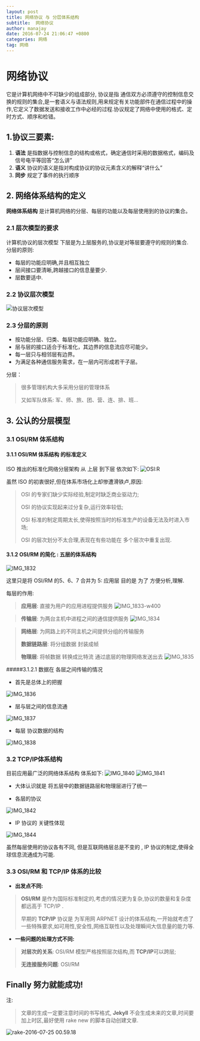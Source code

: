 ```yaml
---
layout: post
title: 网络协议 与 分层体系结构
subtitle:  网络协议
author: manajay
date: 2016-07-24 21:06:47 +0800
categories: 网络
tag: 网络
---
```



# 网络协议

它是计算机网络中不可缺少的组成部分,
协议是指 通信双方必须遵守的控制信息交换的规则的集合,是一套语义与语法规则,用来规定有关功能部件在通信过程中的操作,它定义了数据发送和接收工作中必经的过程.协议规定了网络中使用的格式、定时方式、顺序和检错。

## 1.协议三要素: 

1.  **语法**
是指数据与控制信息的结构或格式，确定通信时采用的数据格式，编码及信号电平等回答“怎么讲”
2.  **语义**   协议的语义是指对构成协议的协议元素含义的解释“讲什么”
3.  __同步__   规定了事件的执行顺序

## 2. 网络体系结构的定义

__网络体系结构__ 是计算机网络的分层、每层的功能以及每层使用到的协议的集合。

### 2.1 层次模型的要求

计算机协议的层次模型
下层是为上层服务的,协议是对等层要遵守的规则的集合.
分层的原则: 

*  每层的功能应明确,并且相互独立
*  层间接口要清晰,跨越接口的信息量要少.
*  层数要适中.

### 2.2 协议层次模型

![协议层次模型](/source/%E5%8D%8F%E8%AE%AE%E5%B1%82%E6%AC%A1%E6%A8%A1%E5%9E%8B.png)

### 2.3 分层的原则 

* 按功能分层、归类、每层功能应明确、独立。
* 层与层的接口适合于标准化，其边界的信息流应尽可能少。
* 每一层只与相邻层有边界。
* 为满足各种通信服务需求，在一层内可形成若干子层。

分层：

> 很多管理机构大多采用分层的管理体系
>     
> 又如军队体系: 军、师、旅、团、营、连、排、班...


## 3. 公认的分层模型

### 3.1 OSI/RM 体系结构

#### 3.1.1  OSI/RM 体系结构 的标准定义

ISO 推出的标准化网络分层架构 从 上层 到下层 依次如下:
![OSI:R](/source/OSI:RM.png)


虽然 ISO 的初衷很好,但在体系市场化上却惨遭滑铁卢,原因:

>OSI 的专家们缺少实际经验,制定时缺乏商业驱动力;
>
>OSI 的协议实现起来过分复杂,运行效率较低;
>
>OSI 标准的制定周期太长,使得按照当时的标准生产的设备无法及时进入市场;
>
>OSI 的层次划分不太合理,表现在有些功能在 多个层次中重复出现.


####  3.1.2  OSI/RM 的简化 : 五层的体系结构


![IMG_1832](/source/IMG_1832.png)

这里只是将 OSI/RM 的5、6、7 合并为 5: 应用层
目的是 为了 方便分析,理解.

每层的作用: 

>**应用层**: 直接为用户的应用进程提供服务
![IMG_1833-w400](/source/IMG_1833.png)


>**传输层**: 为两台主机中进程之间的通信提供服务
![IMG_1834](/source/IMG_1834.png)

>**网络层**: 为网路上的不同主机之间提供分组的传输服务
>
>**数据链路层**: 将分组数据 封装成帧 
>
>**物理层**: 将帧数据 转换成比特流 通过底层的物理网络发送出去
![IMG_1835](/source/IMG_1835.png)


#####3.1.2.1 数据在 各层之间传输的情况


* 首先是总体上的把握

![IMG_1836](/source/IMG_1836.png)

* 层与层之间的信息流通

![IMG_1837](/source/IMG_1837.png)


* 每层 协议数据的结构

![IMG_1838](/source/IMG_1838.png)


### 3.2 TCP/IP体系结构
目前应用最广泛的网络体系结构
体系如下:
![IMG_1840](/source/IMG_1840.png)
![IMG_1841](/source/IMG_1841.png)

* 大体认识就是 将五层中的数据链路层和物理层进行了统一

* 各层的协议

![IMG_1842](/source/IMG_1842-1.png)

* IP 协议的 关键性体现

![IMG_1844](/source/IMG_1844.png)

虽然每层使用的协议各有不同, 但是互联网络层总是不变的 , IP 协议的制定,使得全球信息流通成为可能.

### 3.3 OSI/RM 和 TCP/IP 体系的比较

* **出发点不同:** 

>**OSI/RM** 是作为国际标准制定的,考虑的情况更为复杂,协议的数量和复杂度都远高于 TCP/IP .
>
> 早期的 **TCP/IP** 协议是 为军用网 ARPNET 设计的体系结构,一开始就考虑了一些特殊要求,如可用性,安全性,网络互联性以及处理瞬间大信息量的能力等.

* **一些问题的处理方式不同:**

> **对层次的关系**: OSI/RM 模型严格按照层次结构,而 **TCP/IP**可以跨层;
> 
>**无连接服务问题**: OSI/RM 



## Finally  努力就能成功!


注:

> 文章的生成一定要注意时间的书写格式, **Jekyll** 不会生成未来的文章,时间要加上时区,最好使用 rake new 的脚本自动创建文章.


![rake-2016-07-25 00.59.18](/source/rake-2016-07-25%2000.59.18.png)


